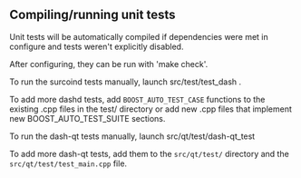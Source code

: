 Compiling/running unit tests
------------------------------------

Unit tests will be automatically compiled if dependencies were met in configure
and tests weren't explicitly disabled.

After configuring, they can be run with 'make check'.

To run the surcoind tests manually, launch src/test/test_dash .

To add more dashd tests, add `BOOST_AUTO_TEST_CASE` functions to the existing
.cpp files in the test/ directory or add new .cpp files that
implement new BOOST_AUTO_TEST_SUITE sections.

To run the dash-qt tests manually, launch src/qt/test/dash-qt_test

To add more dash-qt tests, add them to the `src/qt/test/` directory and
the `src/qt/test/test_main.cpp` file.
